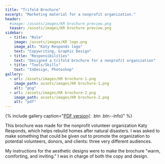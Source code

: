 ```yaml
---
title: "Trifold Brochure"
excerpt: "Marketing material for a nonprofit organization."
header:
  #image: /assets/images/KR brochure preview.png
  teaser: /assets/images/KR brochure preview.png
sidebar:
  - title: "Role"
    image: /assets/images/KR logo.png
    image_alt: "Katy Responds logo"
    text: "Copywriting, Graphic Design"
  - title: "Responsibilities"
    text: "Designed a trifold brochure for a nonprofit organization"
  - title: "Tools/Skills"
    text: "InDesign, Photoshop"
gallery:
  - url: /assets/images/KR brochure-1.png
    image_path: assets/images/KR brochure-1.png
    alt: "png"
  - url: /assets/images/KR brochure-2.png
    image_path: assets/images/KR brochure-2.png 
    alt: "pdf"
---
```


{% include gallery caption="[PDF version](/assets/images/KR%20brochure.pdf){: .btn .btn--info}" %}

This brochure was made for the nonprofit volunteer organization Katy Responds, which helps rebuild homes after natural disasters. I was asked to make something that could be given out to promote the organization to potential volunteers, donors, and clients: three very different audiences.

My instructions for the aesthetic designs were to make the brochure "warm, comforting, and inviting." I was in charge of both the copy and design.